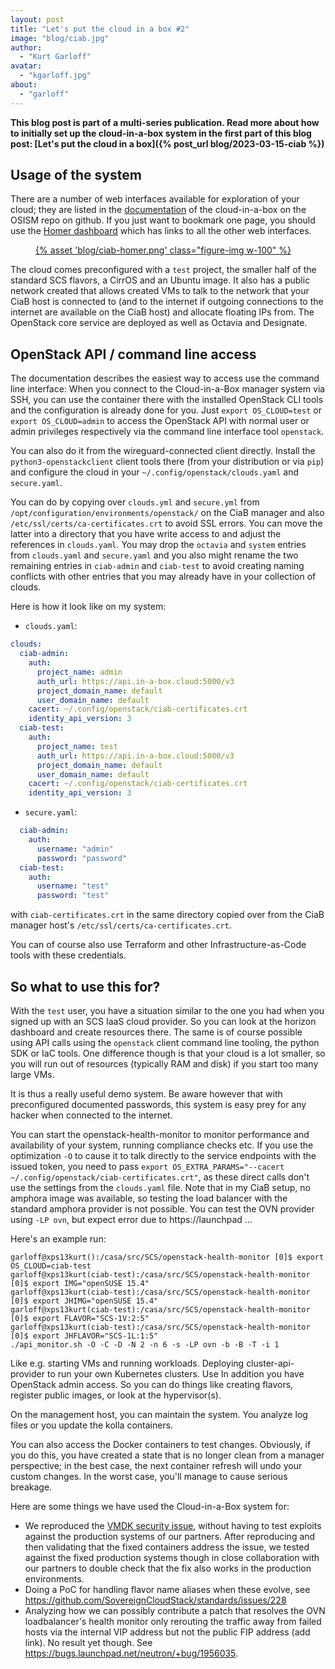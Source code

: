 ```yaml
---
layout: post
title: "Let's put the cloud in a box #2"
image: "blog/ciab.jpg"
author:
  - "Kurt Garloff"
avatar:
  - "kgarloff.jpg"
about:
  - "garloff"
---
```


**This blog post is part of a multi-series publication. Read more about how to initially set up
the cloud-in-a-box system in the first part of this blog post:
[Let's put the cloud in a box]({% post_url blog/2023-03-15-ciab %})**  

## Usage of the system

There are a number of web interfaces available for exploration of your cloud;
they are listed in the [documentation](https://github.com/osism/cloud-in-a-box/blob/main/README.md)
of the cloud-in-a-box on the OSISM repo on github. If you just want to bookmark one page, you should
use the [Homer dashboard](https://homer.services.in-a-box.cloud/) which has links to all the other
web interfaces.

<figure class="figure mx-auto d-block" style="width:100%">
  <a href="{% asset "blog/ciab-homer.png" @path %}" alt="Homer Screenshot">
    {% asset 'blog/ciab-homer.png' class="figure-img w-100" %}
  </a>
</figure>

The cloud comes preconfigured with a `test` project, the smaller half of the standard SCS flavors,
a CirrOS and an Ubuntu image. It also has a public network created that allows created VMs
to talk to the network that your CiaB host is connected to (and to the internet if outgoing
connections to the internet are available on the CiaB host) and allocate floating IPs from.
The OpenStack core service are deployed as well as Octavia and Designate.

## OpenStack API / command line access

The documentation describes the easiest way to access use the command line interface:
When you connect to the Cloud-in-a-Box manager system via SSH, you can use the container there
with the installed OpenStack CLI tools and the configuration is already done
for you. Just `export OS_CLOUD=test` or `export OS_CLOUD=admin` to access the
OpenStack API with normal user or admin privileges respectively via the
command line interface tool `openstack`.

You can also do it from the wireguard-connected client directly. Install the
`python3-openstackclient` client tools there (from your distribution or via `pip`)
and configure the cloud in your `~/.config/openstack/clouds.yaml` and `secure.yaml`.

You can do by copying over `clouds.yml` and `secure.yml` from `/opt/configuration/environments/openstack/`
on the CiaB manager and also `/etc/ssl/certs/ca-certificates.crt` to avoid
SSL errors. You can move the latter into a directory that you have write access
to and adjust the references in `clouds.yaml`. You may drop the `octavia` and `system`
entries from `clouds.yaml` and `secure.yaml` and you also might rename the two remaining
entries in `ciab-admin` and `ciab-test` to avoid creating naming conflicts with other
entries that you may already have in your collection of clouds.

Here is how it look like on my system:
* `clouds.yaml`:
```yaml
clouds:
  ciab-admin:
    auth:
      project_name: admin
      auth_url: https://api.in-a-box.cloud:5000/v3
      project_domain_name: default
      user_domain_name: default
    cacert: ~/.config/openstack/ciab-certificates.crt
    identity_api_version: 3
  ciab-test:
    auth:
      project_name: test
      auth_url: https://api.in-a-box.cloud:5000/v3
      project_domain_name: default
      user_domain_name: default
    cacert: ~/.config/openstack/ciab-certificates.crt
    identity_api_version: 3
```
* `secure.yaml`:
```yaml
  ciab-admin:
    auth:
      username: "admin"
      password: "password"
  ciab-test:
    auth:
      username: "test"
      password: "test"
```
with `ciab-certificates.crt` in the same directory copied over from the
CiaB manager host's `/etc/ssl/certs/ca-certificates.crt`.

You can of course also use Terraform and other Infrastructure-as-Code tools
with these credentials.

## So what to use this for?

With the `test` user, you have a situation similar to the one you had when you signed
up with an SCS IaaS cloud provider. So you can look at the horizon dashboard and
create resources there. The same is of course possible using API calls using the
`openstack` client command line tooling, the python SDK or IaC tools. One
difference though is that your cloud is a lot smaller, so you will run out
of resources (typically RAM and disk) if you start too many large VMs.

It is thus a really useful demo system. Be aware however that with preconfigured
documented passwords, this system is easy prey for any hacker when connected to
the internet.

You can start the openstack-health-monitor to monitor performance and availability
of your system, running compliance checks etc. If you use the optimization `-O` to
cause it to talk directly to the service endpoints with the issued token, you need
to pass `export OS_EXTRA_PARAMS="--cacert ~/.config/openstack/ciab-certificates.crt"`,
as these direct calls don't use the settings from the `clouds.yaml` file. Note that
in my CiaB setup, no amphora image was available, so testing the load balancer
with the standard amphora provider is not possible. You can test the OVN provider
using `-LP ovn`, but expect error due to https://launchpad ...

Here's an example run:
```shell
garloff@xps13kurt():/casa/src/SCS/openstack-health-monitor [0]$ export OS_CLOUD=ciab-test
garloff@xps13kurt(ciab-test):/casa/src/SCS/openstack-health-monitor [0]$ export IMG="openSUSE 15.4"
garloff@xps13kurt(ciab-test):/casa/src/SCS/openstack-health-monitor [0]$ export JHIMG="openSUSE 15.4"
garloff@xps13kurt(ciab-test):/casa/src/SCS/openstack-health-monitor [0]$ export FLAVOR="SCS-1V:2:5"
garloff@xps13kurt(ciab-test):/casa/src/SCS/openstack-health-monitor [0]$ export JHFLAVOR="SCS-1L:1:5"
./api_monitor.sh -O -C -D -N 2 -n 6 -s -LP ovn -b -B -T -i 1
```

 
Like e.g. starting VMs and running workloads. Deploying cluster-api-provider to run
your own Kubernetes clusters. Use 
In addition you have OpenStack admin access. So you can do things like creating flavors,
register public images, or look at the hypervisor(s).

On the management host, you can maintain the system. You analyze log files or you
update the kolla containers.

You can also access the Docker containers to test changes. Obviously, if you do this,
you have created a state that is no longer clean from a manager perspective; in the
best case, the next container refresh will undo your custom changes. In the worst case,
you'll manage to cause serious breakage.

Here are some things we have used the Cloud-in-a-Box system for:
* We reproduced the [VMDK security issue](https://scs.community/security/2023/01/24/cve-2022-47951/),
  without having to test exploits against the production systems of our partners.
  After reproducing and then validating that the fixed containers address the issue,
  we tested against the fixed production systems though in close collaboration with our partners to
  double check that the fix also works in the production environments.
* Doing a PoC for handling flavor name aliases when these evolve, see
  https://github.com/SovereignCloudStack/standards/issues/228
* Analyzing how we can possibly contribute a patch that resolves the OVN loadbalancer's
  health monitor only rerouting the traffic away from failed hosts via the internal VIP
  address but not the public FIP address (add link). No result yet though.
  See https://bugs.launchpad.net/neutron/+bug/1956035.
